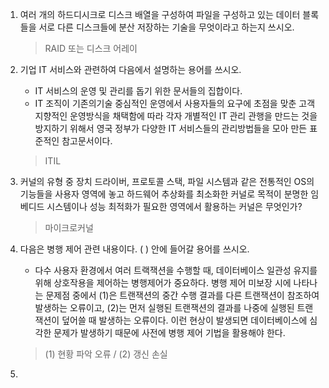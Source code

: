 01. 여러 개의 하드디시크로 디스크 배열을 구성하여 파일을 구성하고 있는 데이터 블록들을 서로 다른 디스크들에 분산 저장하는 기술을 무엇이라고 하는지 쓰시오.  
	 > RAID 또는 디스크 어레이

02.  기업 IT 서비스와 관련하여 다음에서 설명하는 용어를 쓰시오.
      -  IT 서비스의 운영 및 관리를 돕기 위한 문서들의 집합이다.
      -  IT 조직이 기존의기술 중심적인 운영에서 사용자들의 요구에 초점을 맞춘 고객 지향적인 운영방식을 채택함에 따라 각자 개별적인 IT 관리 관행을 만드는 것을 방지하기 위해서 영국 정부가 다양한 IT 서비스들의 관리방법들을 모아 만든 표준적인 참고문서이다.
	  >ITIL

03. 커널의 유형 중 장치 드라이버, 프로토콜 스택, 파일 시스템과 같은 전통적인 OS의 기능들을 사용자 영역에 놓고 하드웨어 추상화를 최소화한 커널로 목적이 분명한 임베디드 시스템이나 성능 최적화가 필요한 영역에서 활용하는 커널은 무엇인가?
	> 마이크로커널
04. 다음은 병행 제어 관련 내용이다. ( ) 안에 들어갈 용어를 쓰시오.
	 - 다수 사용자 환경에서 여러 트랙잭션을 수행할 때, 데이터베이스 일관성 유지를 위해 상호작용을 제어하는 병행제어가 중요하다. 병행 제어 미보장 시에 나타나는 문제점 중에서 (1)은 트랜잭션의 중간 수행 결과를 다른 트랜잭션이 참조하여 발생하는 오류이고, (2)는 먼저 실행된 트랜잭션의 결과를 나중에 실행된 트랜잭션이 덮어쓸 때 발생하는 오류이다. 이런 현상이 발생되면 데이터베이스에 심각한 문제가 발생하기 때문에 사전에 병행 제어 기법을 활용해야 한다.
	> (1) 현황 파악 오류 / (2) 갱신 손실
	
05. 	